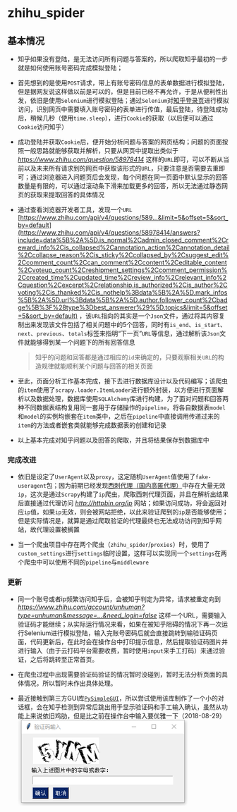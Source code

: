 # zhihu_spider

## 基本情况

* 知乎如果没有登陆，是无法访问所有问题与答案的，所以爬取知乎最初的一步就是如何使用账号密码完成模拟登陆；

* 首先想到的是使用`POST`请求，带上有账号密码信息的表单数据进行模拟登陆，但是据网友说这样做以前是可以的，但是目前已经不再允许，于是从便利性出发，依旧是使用`Selenium`进行模拟登陆；通过`Selenium`对[知乎登录页](https://www.zhihu.com/signin)进行模拟访问，识别网页中需要填入账号密码的表单进行传值，最后登陆，待登陆成功后，稍候几秒（使用`time.sleep`），进行`Cookie`的获取（以后便可以通过`Cookie`访问知乎）

* 成功登陆并获取`Cookie`后，便开始分析问题与答案的网页结构；问题的页面按照一般思路就能够获取并解析，只要从网页中提取出类似于 *https://www.zhihu.com/question/58978414* 这样的`URL`即可，可以不断从当前以及未来所有请求到的网页中获取该形式的`URL`，只要注意是否需要去重即可；通过浏览器进入问题页后会发现，每个问题在同一页面中默认显示的回答数量是有限的，可以通过滚动条下滑来加载更多的回答，所以无法通过静态网页的获取来提取回答的具体情况

* 通过查看浏览器开发者工具，发现一个`URL` [https://www.zhihu.com/api/v4/questions/589...&limit=5&offset=5&sort_by=default](https://www.zhihu.com/api/v4/questions/58978414/answers?include=data%5B%2A%5D.is_normal%2Cadmin_closed_comment%2Creward_info%2Cis_collapsed%2Cannotation_action%2Cannotation_detail%2Ccollapse_reason%2Cis_sticky%2Ccollapsed_by%2Csuggest_edit%2Ccomment_count%2Ccan_comment%2Ccontent%2Ceditable_content%2Cvoteup_count%2Creshipment_settings%2Ccomment_permission%2Ccreated_time%2Cupdated_time%2Creview_info%2Crelevant_info%2Cquestion%2Cexcerpt%2Crelationship.is_authorized%2Cis_author%2Cvoting%2Cis_thanked%2Cis_nothelp%3Bdata%5B%2A%5D.mark_infos%5B%2A%5D.url%3Bdata%5B%2A%5D.author.follower_count%2Cbadge%5B%3F%28type%3Dbest_answerer%29%5D.topics&limit=5&offset=5&sort_by=default) ，该`URL`指向的其实是一个`Json`文件，通过将其内容复制出来发现该文件包括了相关问题中的5个回答，同时有`is_end`、`is_start`、`next`、`previous`、`totals`标签来指明“下一页”`URL`等信息，通过解析该`Json`文件就能够得到某一个问题下的所有回答信息

    > 知乎的问题和回答都是通过相应的`id`来确定的，只要观察相关`URL`的构造规律就能顺利某个问题与回答的相关页面

* 至此，页面分析工作基本完成，接下去进行数据库设计以及代码编写；该爬虫的`item`使用了`scrapy.loader.ItemLoader`进行额外封装，以方便进行页面解析以及数据处理，数据库使用`SQLAlchemy`库进行构建，为了面对问题和回答两种不同数据表结构复用同一套用于存储操作的`pipeline`，将各自数据表`model`和`model`的实例均嵌套在`item`类中，之后在`pipeline`中直接调用传递过来的`item`的方法或者嵌套类就能够完成数据表的创建和记录

* 以上基本完成对知乎问题以及回答的爬取，并且将结果保存到数据库中

### 完成改进

* 依旧是设定了`UserAgent`以及`proxy`，这定随机`UserAgent`值使用了`fake-useragent`包；因为前期已经发现[西刺代理（国内高匿代理）](http://www.xicidaili.com/nn)中存在大量无效`ip`，这次是通过`Scrapy`构建了`ip`爬虫，爬取西刺代理页面，并且在解析出结果后直接通过代理访问 *http://httpbin.org/ip* 网站；如果访问成功，将会返回对应`ip`值，如果`ip`无效，则会被网站拒绝，以此来验证爬到的`ip`是否能够使用；但是实际情况是，就算是通过爬取验证的代理最终也无法成功访问到知乎网站，故代理设置被搁置

* 当一个爬虫项目中存在两个爬虫（`zhihu_spider`/`proxies`）时，使用了`custom_settings`进行`settings`临时设置，这样可以实现同一个`settings`在两个爬虫中可以使用不同的`pipeline`与`middleware`

### 更新

* 同一个账号或者ip频繁访问知乎后，会被知乎判定为异常，请求被重定向到 *https://www.zhihu.com/account/unhuman?type=unhuman&message=...&need_login=false* 这样一个URL，需要输入验证码才能继续；从实际运行情况来看，如果在被知乎阻碍的情况下再一次运行Selenium进行模拟登陆，输入完账号密码后就会直接跳转到输验证码页面，代码更新后，在此时会在操作台中打印提示信息，然后提取验证码图片并进行输入（由于云打码平台需要收费，暂时使用`input`来手工打码）来通过验证，之后将跳转至正常首页。

* 在爬虫过程中出现需要验证码验证的情况暂时没碰到，暂时无法分析页面的具体情况，所以暂时未作出具体处理。

* 最近接触到第三方GUI库[`PySimpleGUI`](https://github.com/MikeTheWatchGuy/PySimpleGUI)，所以尝试使用该库制作了一个小的对话框，会在知乎检测到异常后跳出用于显示验证码和手工输入确认，虽然从功能上来说依旧鸡肋，但是比之前在操作台中输入要优雅一下（2018-08-29）
![image](https://github.com/GZhangjl/zhihu_spider/blob/master/captcha_input.png)

